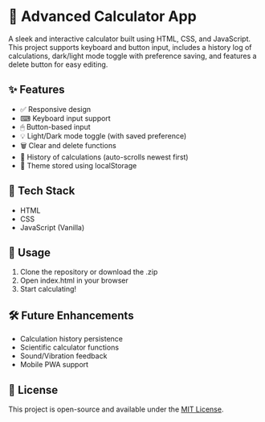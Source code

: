 # 🧮 Advanced Calculator App

A sleek and interactive calculator built using HTML, CSS, and JavaScript. This project supports keyboard and button input, includes a history log of calculations, dark/light mode toggle with preference saving, and features a delete button for easy editing.

## ✨ Features

- ✅ Responsive design
- ⌨ Keyboard input support
- 🖱 Button-based input
- 💡 Light/Dark mode toggle (with saved preference)
- 🗑 Clear and delete functions
- 📜 History of calculations (auto-scrolls newest first)
- 💾 Theme stored using localStorage

## 🎨 Tech Stack

- HTML
- CSS
- JavaScript (Vanilla)

## 📂 Usage

1. Clone the repository or download the .zip
2. Open index.html in your browser
3. Start calculating!

## 🛠 Future Enhancements

- Calculation history persistence
- Scientific calculator functions
- Sound/Vibration feedback
- Mobile PWA support

## 📄 License

This project is open-source and available under the [MIT License](LICENSE).
